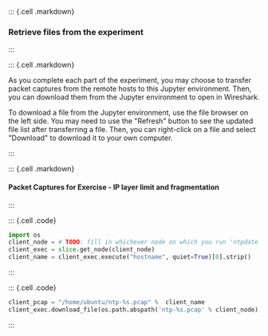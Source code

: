 ::: {.cell .markdown}
### Retrieve files from the experiment
:::


::: {.cell .markdown}

As you complete each part of the experiment, you may choose to transfer packet captures from the remote hosts to this Jupyter environment. Then, you can download them from the Jupyter environment to open in Wireshark.

To download a file from the Jupyter environment, use the file browser on the left side. You may need to use the "Refresh" button to see the updated file list after transferring a file. Then, you can right-click on a file and select "Download" to download it to your own computer.

:::


::: {.cell .markdown}
#### Packet Captures for Exercise - IP layer limit and fragmentation

:::


::: {.cell .code}
```python
import os
client_node = # TODO: fill in whichever node on which you run 'ntpdate' ("romeo" or "juliet")
client_exec = slice.get_node(client_node)
client_name = client_exec.execute("hostname", quiet=True)[0].strip()
```
:::

::: {.cell .code}
```python
client_pcap = "/home/ubuntu/ntp-%s.pcap" %  client_name
client_exec.download_file(os.path.abspath('ntp-%s.pcap' % client_node), client_pcap)
```
:::